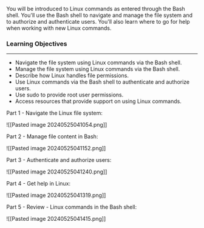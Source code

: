 You will be introduced to Linux commands as entered through the Bash shell. You'll use the Bash shell to navigate and manage the file system and to authorize and authenticate users. You'll also learn where to go for help when working with new Linux commands.

### Learning Objectives

---

- Navigate the file system using Linux commands via the Bash shell.
- Manage the file system using Linux commands via the Bash shell.
- Describe how Linux handles file permissions.
- Use Linux commands via the Bash shell to authenticate and authorize users.
- Use sudo to provide root user permissions.
- Access resources that provide support on using Linux commands.

Part 1 - Navigate the Linux file system:

![[Pasted image 20240525041054.png]]

Part 2 - Manage file content in Bash:

![[Pasted image 20240525041152.png]]

Part 3 - Authenticate and authorize users:

![[Pasted image 20240525041240.png]]

Part 4 - Get help in Linux:

![[Pasted image 20240525041319.png]]

Part 5 - Review - Linux commands in the Bash shell:

![[Pasted image 20240525041415.png]]

